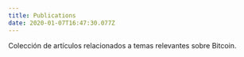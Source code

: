 ```yaml
---
title: Publications
date: 2020-01-07T16:47:30.077Z
---
```


Colección de artículos relacionados a temas relevantes sobre Bitcoin.
